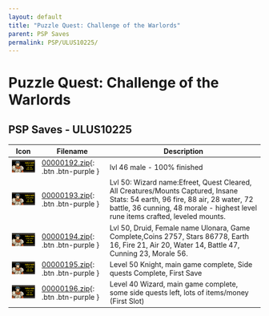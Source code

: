 ```yaml
---
layout: default
title: "Puzzle Quest: Challenge of the Warlords"
parent: PSP Saves
permalink: PSP/ULUS10225/
---
```

# Puzzle Quest: Challenge of the Warlords

## PSP Saves - ULUS10225

| Icon | Filename | Description |
|------|----------|-------------|
| ![Puzzle Quest: Challenge of the Warlords](ICON0.PNG) | [00000192.zip](00000192.zip){: .btn .btn-purple } | lvl 46 male - 100% finished |
| ![Puzzle Quest: Challenge of the Warlords](ICON0.PNG) | [00000193.zip](00000193.zip){: .btn .btn-purple } | Lvl 50: Wizard name:Efreet, Quest Cleared, All Creatures/Mounts Captured, Insane Stats: 54 earth, 96 fire, 88 air, 28 water, 72 battle, 36 cunning, 48 morale - highest level rune items crafted, leveled mounts. |
| ![Puzzle Quest: Challenge of the Warlords](ICON0.PNG) | [00000194.zip](00000194.zip){: .btn .btn-purple } | Lvl 50, Druid, Female name Ulonara, Game Complete,Coins 2757, Stars 86778, Earth 16, Fire 21, Air 20, Water 14, Battle 47, Cunning 23, Morale 56. |
| ![Puzzle Quest: Challenge of the Warlords](ICON0.PNG) | [00000195.zip](00000195.zip){: .btn .btn-purple } | Level 50 Knight, main game complete, Side quests Complete, First Save |
| ![Puzzle Quest: Challenge of the Warlords](ICON0.PNG) | [00000196.zip](00000196.zip){: .btn .btn-purple } | Level 40 Wizard, main game complete, some side quests left, lots of items/money (First Slot) |
